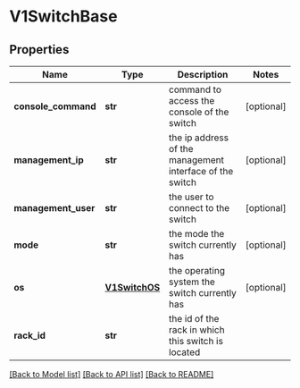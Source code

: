# V1SwitchBase

## Properties
Name | Type | Description | Notes
------------ | ------------- | ------------- | -------------
**console_command** | **str** | command to access the console of the switch | [optional] 
**management_ip** | **str** | the ip address of the management interface of the switch | [optional] 
**management_user** | **str** | the user to connect to the switch | [optional] 
**mode** | **str** | the mode the switch currently has | [optional] 
**os** | [**V1SwitchOS**](V1SwitchOS.md) | the operating system the switch currently has | [optional] 
**rack_id** | **str** | the id of the rack in which this switch is located | 

[[Back to Model list]](../README.md#documentation-for-models) [[Back to API list]](../README.md#documentation-for-api-endpoints) [[Back to README]](../README.md)


